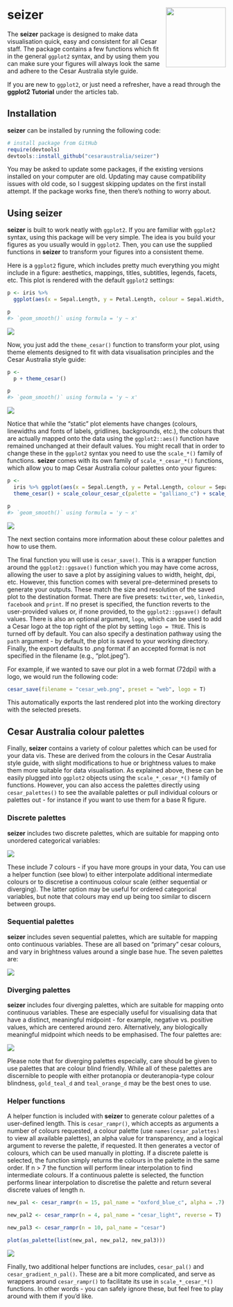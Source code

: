 
<!-- README.md is generated from README.Rmd. Please edit that file -->

# seizer <a href="https://cesaraustralia.github.io/seizer/"><img src="man/figures/logo.png" align="right" height="138" /></a>

The **seizer** package is designed to make data visualisation quick,
easy and consistent for all Cesar staff. The package contains a few
functions which fit in the general `ggplot2` syntax, and by using them
you can make sure your figures will always look the same and adhere to
the Cesar Australia style guide.

If you are new to `ggplot2`, or just need a refresher, have a read
through the **ggplot2 Tutorial** under the articles tab.

## Installation

**seizer** can be installed by running the following code:

``` r
# install package from GitHub
require(devtools)
devtools::install_github("cesaraustralia/seizer")
```

You may be asked to update some packages, if the existing versions
installed on your computer are old. Updating may cause compatibility
issues with old code, so I suggest skipping updates on the first install
attempt. If the package works fine, then there’s nothing to worry about.

## Using seizer

**seizer** is built to work neatly with `ggplot2`. If you are familiar
with `ggplot2` syntax, using this package will be very simple. The idea
is you build your figures as you usually would in `ggplot2`. Then, you
can use the supplied functions in **seizer** to transform your figures
into a consistent theme.

Here is a `ggplot2` figure, which includes pretty much everything you
might include in a figure: aesthetics, mappings, titles, subtitles,
legends, facets, etc. This plot is rendered with the default `ggplot2`
settings:

``` r
p <- iris %>%
  ggplot(aes(x = Sepal.Length, y = Petal.Length, colour = Sepal.Width, fill = Species)) + geom_point() + geom_smooth(method = "lm") + facet_wrap(~Species, scales = "free") + labs(title = "This is a title", subtitle = "This is a subtitle")

p
#> `geom_smooth()` using formula = 'y ~ x'
```

![](man/figures/ggplot%20default-1.png)<!-- -->

Now, you just add the `theme_cesar()` function to transform your plot,
using theme elements designed to fit with data visualisation principles
and the Cesar Australia style guide:

``` r
p <-
  p + theme_cesar()

p
#> `geom_smooth()` using formula = 'y ~ x'
```

![](man/figures/ggplot%20cesar-1.png)<!-- -->

Notice that while the “static” plot elements have changes (colours,
linewidths and fonts of labels, gridlines, backgrounds, etc.), the
colours that are actually mapped onto the data using the
`ggplot2::aes()` function have remained unchanged at their default
values. You might recall that in order to change these in the `ggplot2`
syntax you need to use the `scale_*()` family of functions. **seizer**
comes with its own family of `scale_*_cesar_*()` functions, which allow
you to map Cesar Australia colour palettes onto your figures:

``` r
p <-
  iris %>% ggplot(aes(x = Sepal.Length, y = Petal.Length, colour = Sepal.Width, fill = Species)) + geom_point() + geom_smooth(colour = ancient_lavastone, method = "lm") + facet_wrap(~Species, scales = "free") + labs(title = "This is a title", subtitle = "This is a subtitle") +
  theme_cesar() + scale_colour_cesar_c(palette = "galliano_c") + scale_fill_cesar_d()

p
#> `geom_smooth()` using formula = 'y ~ x'
```

![](man/figures/ggplot%20cesar%20scale-1.png)<!-- -->

The next section contains more information about these colour palettes
and how to use them.

The final function you will use is `cesar_save()`. This is a wrapper
function around the `ggplot2::ggsave()` function which you may have come
across, allowing the user to save a plot by assigining values to width,
height, dpi, etc. However, this function comes with several
pre-determined presets to generate your outputs. These match the size
and resolution of the saved plot to the destination format. There are
five presets: `twitter`, `web`, `linkedin`, `facebook` and `print`. If
no preset is specified, the function reverts to the user-provided values
or, if none provided, to the `ggplot2::ggsave()` default values. There
is also an optional argument, `logo`, which can be used to add a Cesar
logo at the top right of the plot by setting `logo = TRUE`. This is
turned off by default. You can also specify a destination pathway using
the `path` argument - by default, the plot is saved to your working
directory. Finally, the export defaults to .png format if an accepted
format is not specified in the filename (e.g., “plot.jpeg”).

For example, if we wanted to save our plot in a web format (72dpi) with
a logo, we would run the following code:

``` r
cesar_save(filename = "cesar_web.png", preset = "web", logo = T)
```

This automatically exports the last rendered plot into the working
directory with the selected presets.

## Cesar Australia colour palettes

Finally, **seizer** contains a variety of colour palettes which can be
used for your data vis. These are derived from the colours in the Cesar
Australia style guide, with slight modifications to hue or brightness
values to make them more suitable for data visualisation. As explained
above, these can be easily plugged into `ggplot2` objects using the
`scale_*_cesar_*()` family of functions. However, you can also access
the palettes directly using `cesar_palettes()` to see the available
palettes or pull individual colours or palettes out - for instance if
you want to use them for a base R figure.

### Discrete palettes

**seizer** includes two discrete palettes, which are suitable for
mapping onto unordered categorical variables:

![](man/figures/discrete-1.png)<!-- -->

These include 7 colours - if you have more groups in your data, You can
use a helper function (see blow) to either interpolate additional
intermediate colours or to discretise a continuous colour scale (either
sequential or diverging). The latter option may be useful for ordered
categorical variables, but note that colours may end up being too
similar to discern between groups.

### Sequential palettes

**seizer** includes seven sequential palettes, which are suitable for
mapping onto continuous variables. These are all based on “primary”
cesar colours, and vary in brightness values around a single base hue.
The seven palettes are:

![](man/figures/sequential-1.png)<!-- -->

### Diverging palettes

**seizer** includes four diverging palettes, which are suitable for
mapping onto continuous variables. These are especially useful for
visualising data that have a distinct, meaningful midpoint - for
example, negative vs. positive values, which are centered around zero.
Alternatively, any biologically meaningful midpoint which needs to be
emphasised. The four palettes are:

![](man/figures/diverging-1.png)<!-- -->

Please note that for diverging palettes especially, care should be given
to use palettes that are colour blind friendly. While all of these
palettes are discernible to people with either protanopia or
deuteranopia-type colour blindness, `gold_teal_d` and `teal_orange_d`
may be the best ones to use.

### Helper functions

A helper function is included with **seizer** to generate colour
palettes of a user-defined length. This is `cesar_rampr()`, which
accepts as arguments a number of colours requested, a colour palette
(use `names(cesar_palettes)` to view all available palettes), an alpha
value for transparency, and a logical argument to reverse the palette,
if requested. It then generates a vector of colours, which can be used
manually in plotting. If a discrete palette is selected, the function
simply returns the colours in the palette in the same order. If n \> 7
the function will perform linear interpolation to find intermediate
colours. If a continuous palette is selected, the function performs
linear interpolation to discretise the palette and return several
discrete values of length n.

``` r
new_pal <- cesar_rampr(n = 15, pal_name = "oxford_blue_c", alpha = .7)

new_pal2 <- cesar_rampr(n = 4, pal_name = "cesar_light", reverse = T)

new_pal3 <- cesar_rampr(n = 10, pal_name = "cesar")

plot(as_palette(list(new_pal, new_pal2, new_pal3)))
```

![](man/figures/cesar_rampr-1.png)<!-- -->

Finally, two additional helper functions are includes, `cesar_pal()` and
`cesar_gradient_n_pal()`. These are a bit more complicated, and serve as
wrappers around `cesar_rampr()` to facilitate its use in
`scale_*_cesar_*()` functions. In other words - you can safely ignore
these, but feel free to play around with them if you’d like.
